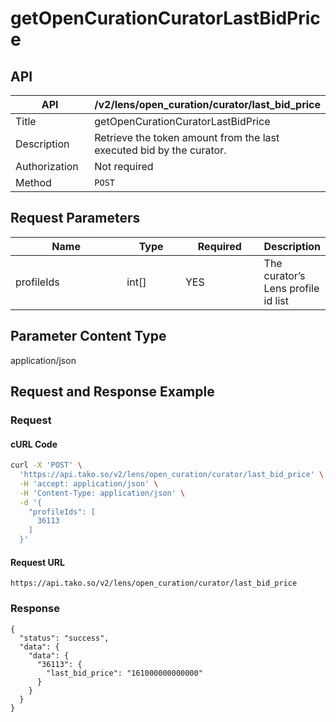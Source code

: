 # getOpenCurationCuratorLastBidPrice

## API

<table><thead><tr><th width="163">API</th><th>/v2/lens/open_curation/curator/last_bid_price</th></tr></thead><tbody><tr><td>Title</td><td>getOpenCurationCuratorLastBidPrice</td></tr><tr><td>Description</td><td>Retrieve the token amount from the last executed bid by the curator.</td></tr><tr><td>Authorization</td><td>Not required</td></tr><tr><td>Method</td><td><code>POST</code></td></tr></tbody></table>

## Request Parameters

<table><thead><tr><th width="168">Name</th><th width="80">Type</th><th width="112">Required</th><th>Description</th></tr></thead><tbody><tr><td>profileIds</td><td>int[]</td><td>YES</td><td>The curator’s Lens profile id list</td></tr></tbody></table>

## Parameter Content Type

application/json

## Request and Response Example

### Request

#### cURL Code

```bash
curl -X 'POST' \
  'https://api.tako.so/v2/lens/open_curation/curator/last_bid_price' \
  -H 'accept: application/json' \
  -H 'Content-Type: application/json' \
  -d '{
    "profileIds": [
      36113
    ]
  }'
```

#### Request URL

`https://api.tako.so/v2/lens/open_curation/curator/last_bid_price`

### Response

```
{
  "status": "success",
  "data": {
    "data": {
      "36113": {
        "last_bid_price": "161000000000000"
      }
    }
  }
}
```
